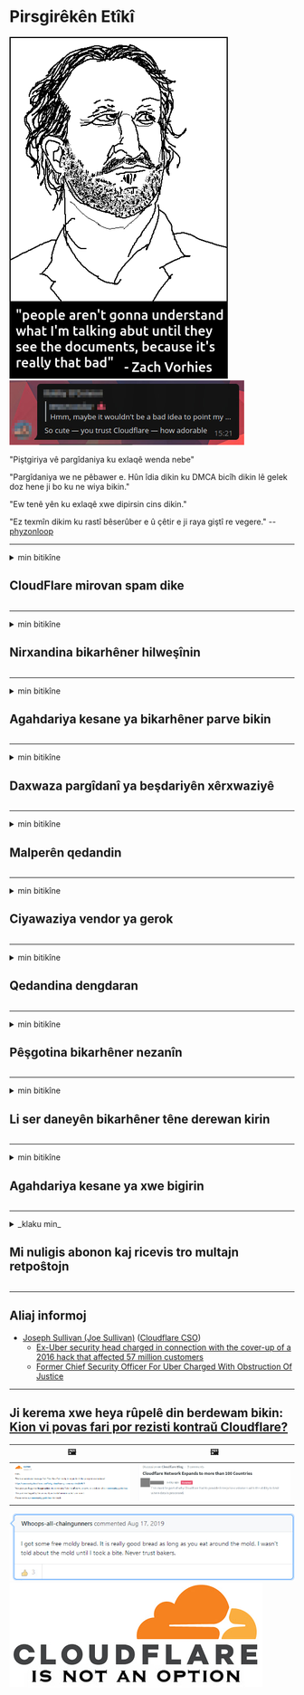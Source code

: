 # Pirsgirêkên Etîkî

![](../image/itsreallythatbad.jpg)
![](../image/telegram/c81238387627b4bfd3dcd60f56d41626.jpg)

"Piştgiriya vê pargîdaniya ku exlaqê wenda nebe"

"Pargîdaniya we ne pêbawer e. Hûn îdia dikin ku DMCA bicîh dikin lê gelek doz hene ji bo ku ne wiya bikin."

"Ew tenê yên ku exlaqê xwe dipirsin cins dikin."

"Ez texmîn dikim ku rastî bêserûber e û çêtir e ji raya giştî re vegere."  -- [phyzonloop](https://twitter.com/phyzonloop)


---


<details>
<summary>min bitikîne

## CloudFlare mirovan spam dike
</summary>


Cloudflare e-nameyên spam dişîne bikarhênerên ne-Cloudflare.

- Tenê ji e-nameyên ku hûn lê ketine re e-nameyan bişînin
- Dema ku bikarhêner dibêjin "raweste", hingê şandina e-nameyê rawestînin

Ew ew hêsan e. Lê Cloudflare meraq nake.
Cloudflare got karanîna karûbarê wan dikare hemî spammers an êrîşker rawestînin.
Howawa em dikarin Cloudflare rawestînin bêyî Cloudflare çalak bikin?


| 🖼 | 🖼 |
| --- | --- |
| ![](../image/cfspam01.jpg) | ![](../image/cfspam03.jpg) |
| ![](../image/cfspam02.jpg) | ![](../image/cfspambrittany.jpg)<br>![](../image/cfspamtwtr.jpg) |
| ![](../image/cfspam04.jpg) | ![](../image/cfspam05.jpg) |

</details>

---

<details>
<summary>min bitikîne

## Nirxandina bikarhêner hilweşînin
</summary>


Cloudflare sansor nirxandinên neyînî.
Heke hûn li ser Twitter-ê nivîsa dijî-Cloudflare bişînin, we şansek heye ku hûn peyama "Na, ew ne" ye ji karmendê Cloudflare re bersivek bistînin.
Heke hûn li ser malpera ku nirxandinek neyînî bişînin, ew ê hewl bidin ku wê sansorê bikin.


| 🖼 | 🖼 |
| --- | --- |
| ![](../image/cfcenrev_01.jpg)<br>![](../image/cfcenrev_02.jpg) | ![](../image/cfcenrev_03.jpg) |

</details>

---

<details>
<summary>min bitikîne

## Agahdariya kesane ya bikarhêner parve bikin
</summary>


Cloudflare pirsgirêkek zordariyek girseyî heye.
Cloudflare agahdariya kesane ya kesên ku ji malperên mêvandar gilî dikin re parve dike.
Ew carinan ji we dipirsin ku hûn ID-ya xwe ya rastîn peyda bikin.
Heke hûn naxwazin zordarî, êrîşkirin, şuştin an kuştin werin, hûn çêtir in ku ji malperên Cloudflared dûr bimînin.


| 🖼 | 🖼 |
| --- | --- |
| ![](../image/cfdox_what.jpg) | ![](../image/cfdox_swat.jpg) |
| ![](../image/cfdox_kill.jpg) | ![](../image/cfdox_threat.jpg) |
| ![](../image/cfdox_dox.jpg) | ![](../image/cfdox_ex1.jpg) |
| ![](../image/cfabuseform.jpg) | ![](../image/cfdox_ex2.jpg) |

</details>

---

<details>
<summary>min bitikîne

## Daxwaza pargîdanî ya beşdariyên xêrxwaziyê
</summary>


CloudFlare ji bo xêrxwazî ​​pirsî ye.
Ev tirsnak e ku pargîdaniyek Amerîkî dê ligel rêxistinên nefermî yên sedemên baş bipirsin.
Heke hûn dixwazin mirovan asteng bikin an wextê kesên din wenda bikin, dibe ku hûn bixwazin ji bo karmendên Cloudflare hin pizzas ferman bikin.


![](../image/cfdonate.jpg)

</details>

---

<details>
<summary>min bitikîne

## Malperên qedandin
</summary>


Hûn ê çi bikin ku ger malpera we ji nişkê ve hilweşe?
Rapor hene ku Cloudflare şîfreyên bikarhêner hilweşand an karûbarê bêyî hişyariyê rawestîne, bêdeng.
Em pêşniyar dikin ku we peydakir çêtir bibîne.

![](../image/cftmnt.jpg)

</details>

---

<details>
<summary>min bitikîne

## Ciyawaziya vendor ya gerok
</summary>


CloudFlare gava ku dermankirina dijminane dide bikarhênerên ne-Tor-Browser ên li ser Tor-ê, CloudFlare dermanên bijarte dide wan.
Bikarhênerên Tor ên ku bi mafî dardakirina JavaScript-ne-belaş red dikin jî tedawiya dijminatî distînin.
Vê gihîştina newekheviyê xirabûnek tirumbêl a torgilokê ye û xerabûna hêzê ye.

![](../image/browdifftbcx.gif)

- Eftep: Browser Tor, rast: Chrome. Navnîşana heman IP-ê.

![](../image/browserdiff.jpg)

- Eftep: Tor Browser Javascript Bêkêşkêşkirî, Cookie Enabled
- Rast: Chrome Javascript-ê Vebijêrk, Cookie Neçalak

![](../image/cfsiryoublocked.jpg)

- QuteBrowser (gerokek piçûk) bêyî Tor (Clearnet IP)

| ***Browser*** | ***Dermankirina gihîştinê*** |
| --- | --- |
| Tor Browser (Javascript çalak kir) | gihîştina destûrê ye |
| Firefox (Javascript çalak kir) | gihîştina xilas kirin |
| Chromium (Javascript çalak kir) | gihîştina xilas kirin |
| Chromium or Firefox (Javascript neçalak kir) | gihîştinê hate sekinandin |
| Chromium or Firefox (Cookie neçalakirin) | gihîştinê hate sekinandin |
| QuteBrowser | gihîştinê hate sekinandin |
| lynx | gihîştinê hate sekinandin |
| w3m | gihîştinê hate sekinandin |
| wget | gihîştinê hate sekinandin |


Whyima bişkojka Audio bikar nakin ku pirsgirêka hêsan çareser bikin?

Erê, bişkokek bihîstwerî heye, lê her gav li Torê xebitîne.
Hûn ê vê mesajê bigirin dema ku hûn lê bikirtînin:

```
Paşê dîsa biceribînin
Dibe ku komputer an torê we pirsên xweser bişînin.
Ji bo ku bikarhênerên me biparêzin, em nikarin daxwaziya we rast biparêzin.
Ji bo bêtir agahdarî biçin rûpelê alîkariya me
```

</details>

---

<details>
<summary>min bitikîne

## Qedandina dengdaran
</summary>


Dengderên li eyaletên Dewletên Yekbûyî qeyd dikin ku dengdana dawî bi riya malpera Sekreterê Dewleta Yekbûyî li dewleta rûniştina xwe bidin.
Sekreterên sekreterên dewletê yên komarî-kontrolkirî bi zexmkirina malperê sekreterê dewletê bi navgîniya Cloudflare ve têkbirina dengderan dikin.
Cloudflare li dijî dermankirina bikarhênerên Tor, helwesta MITM-a wî wekî xalek navendî ya çavdêriya navendî ye, û rola wê xirabker li seranserê wê dibe sedema ku dengdêrên paşerojê ji qeydkirinê hez nakin.
Bi taybetî jî lîberal şexsiyet dikin.
Formên qeydkirina dengdêran derheqê lebatê sîyasî yê dengderê, navnîşana laşî ya kesane, jimara ewlehiya civakî û tarîxa jidayikbûnê agahdariya hesas digirin.
Piraniya dewletan tenê amûrek ji wê agahdariyê li gelemperî dikin, lê Cloudflare dema ku kesek dengê xwe tomar dike hemî ew agahdariyê dibîne.

Têbînî ku qeydkirina kaxezê li Cloudflare nagire ji ber ku sekreterê xebatkarên karmendên daneyên danûstendinê yên dewletê dibe ku ji malperê Cloudflare bikar bîne da ku daneyên têkevin.

| 🖼 | 🖼 |
| --- | --- |
| ![](../image/cfvotm_01.jpg) | ![](../image/cfvotm_02.jpg) |

- Change.org malperek navdar e ji bo berhevkirina deng û çalakiyan.
“Mirov li her deverê dest bi kampanyayê dikin, alîgiran sepandin, û bi biryargeran re dixebitin ku çareseriyan bimeşînin.”
Mixabin, gelek kes ji ber sehîdê Cloudflare-ê ya guherbar nekarin biguhezînin.org.
Ew ji îmzekirina daxwaznameyê de têne asteng kirin, bi vî rengî ew ji pêvajoyek demokratîk dûr dikevin.
Bikaranîna platforma din ya bê cloud, wekî OpenPetition alîkariya çareserkirina pirsgirêkê dike.

| 🖼 | 🖼 |
| --- | --- |
| ![](../image/changeorgasn.jpg) | ![](../image/changeorgtor.jpg) |

- Cloudflare "Projeya Athenian" ji bo parastina malperên hilbijartinê yên dewlet û herêmî belaş-asta-pargîdanîya pargîdanî pêşkêş dike.
Wan got "nûnerên wan dikarin bigihîjin agahdariya hilbijartinê û qeydkirina dengderan" lê ev derewek e ji ber ku gelek kes bi hêsanî nikarin li malperê seyr bikin.

</details>

---

<details>
<summary>min bitikîne

## Pêşgotina bikarhêner nezanîn
</summary>


Ger hûn tiştek hilbijêrin, hûn li bendê ne ku hûn di derheqê wê de e-nameyek peyda nebin.
Cloudflare pêşnîyara bikarhêner berçav dike û daneyên bi pargîdaniyên sêyemîn bêyî razîbûna kirrûbirra parve dike.
Heke hûn nexşeya wan a belaş bikar tînin, ew carinan ji we re e-name ji we re dişînin ku ji we dipirsin ku hûn aboneya mehane bikirin.

![](../image/cfviopl_tp.jpg)

</details>

---

<details>
<summary>min bitikîne

## Li ser daneyên bikarhêner têne derewan kirin
</summary>


Li gorî vê bloga xerîdar a ex-cloudflare, Cloudflare di derbarê rakirina hesaban derewan dike.
Heya nuha, gelek pargîdan piştî ku we hesabê we girtî an rakirin, daneyên we digire.
Piraniya pargîdaniyên baş di siyaseta xwe ya nepenîtiyê de behsa wê dikin.
Cloudflare? Na.

```
2019-08-05 CloudFlare ji min re piştrast kir ku ew hesabê min rakirin.
2019-10-02 Min e-nameyek ji CloudFlare wergirt "ji ber ku ez xerîdar im"
```

Cloudflare bi peyva "rakirin" nizanibû.
Heke bi rastî jî rakirin, ma çima ev xerîdar e-nameyek peyda kir?
Wî her wiha destnîşan kir ku polîtîkaya nepenîtiya Cloudflare di derbarê wê de napeyive.

```
Polîtîkaya nepenîtiya wan a nû nahêle daneyên danûstendina salekê berdewam bike.
```

![](../image/cfviopl_notdel.jpg)

Heke hûn polîtîkaya nepenîtiya wan LIE ye, hûn dikarin çawa bi Cloudflare bawer bikin?

</details>

---

<details>
<summary>min bitikîne

## Agahdariya kesane ya xwe bigirin
</summary>


Rakirina hesabê Cloudflare di asta dijwar e.

```
Bilêtek piştevaniyê bi karanîna kategoriya "Hesab" bişînin,
û di laşê peyamê de betalkirina hesabê bixwaze.
Berî ku hûn betalkirinê daxwaz bikin divê hûn nebin domen û qertên krediyê.
```

Hûn ê e-nameya pejirandinê bistînin.

![](../image/cf_deleteandkeep.jpg)

"Me dest pê kir ku hûn doza betalkirina we pêvajoyê bikin" lê "Em ê bidomînin agahdariya kesane ya we hilanîn".

Hûn dikarin vê "bawer bikin"?

</details>

---

<details>
<summary>_klaku min_

## Mi nuligis abonon kaj ricevis tro multajn retpoŝtojn
</summary>


La uzanto nuligis sian 'Cloudflare stream' abonon kaj li ricevas retpoŝtajn memorigilojn ĉiutage por rememorigi lin pri nuligita abono.
Ne estas malaprobita butono. Kiel vi ĉesas ĉi tiun frenezon?

![](../image/barrageemailcancelsubscription.jpg)

Cloudflare diris al ĉi tiu uzanto kontakti subtenteamo kaj peti ĉiujn viajn enhavojn forigi.

- [t](https://web.archive.org/web/20210412165334/https://twitter.com/JohnHaldson/status/1381651569247088650)

</details>

---

## Aliaj informoj

- [Joseph Sullivan (Joe Sullivan)](../cloudflare_inc/cloudflare_members.md) ([Cloudflare CSO](https://twitter.com/eastdakota/status/1296522269313785862))
  - [Ex-Uber security head charged in connection with the cover-up of a 2016 hack that affected 57 million customers](https://www.businessinsider.com/uber-data-hack-security-head-joe-sullivan-charged-cover-up-2020-8)
  - [Former Chief Security Officer For Uber Charged With Obstruction Of Justice](https://www.justice.gov/usao-ndca/pr/former-chief-security-officer-uber-charged-obstruction-justice)


---

## Ji kerema xwe heya rûpelê din berdewam bikin:   [Kion vi povas fari por rezisti kontraŭ Cloudflare?](ku.action.md)

|  🖼  |  🖼 |
| --- | --- |
| ![](../image/cfcommunity_ban.jpg) | ![](../image/censor_cloudflare_blogcomment.jpg) |

![](../image/freemoldybread.jpg)
![](../image/cfisnotanoption.jpg)
